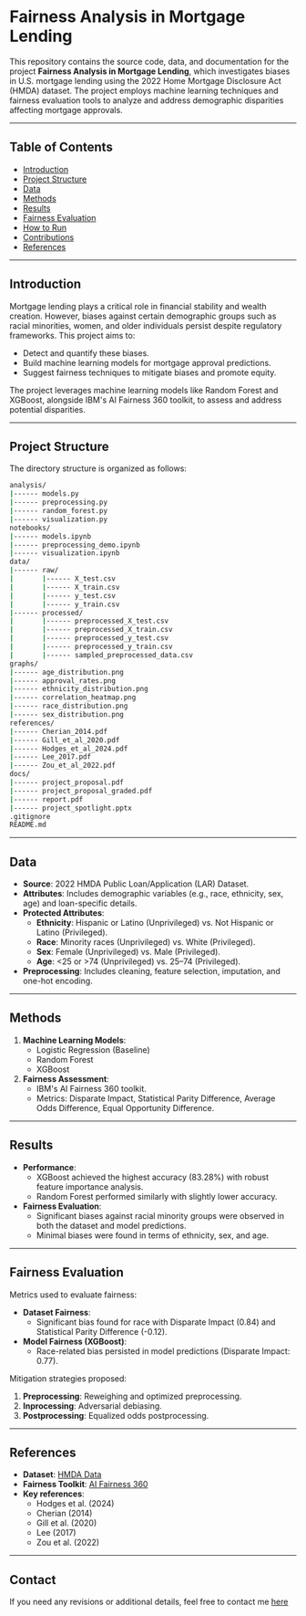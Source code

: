 # Fairness Analysis in Mortgage Lending

This repository contains the source code, data, and documentation for the project **Fairness Analysis in Mortgage Lending**, which investigates biases in U.S. mortgage lending using the 2022 Home Mortgage Disclosure Act (HMDA) dataset. The project employs machine learning techniques and fairness evaluation tools to analyze and address demographic disparities affecting mortgage approvals.

---

## Table of Contents
- [Introduction](#introduction)
- [Project Structure](#project-structure)
- [Data](#data)
- [Methods](#methods)
- [Results](#results)
- [Fairness Evaluation](#fairness-evaluation)
- [How to Run](#how-to-run)
- [Contributions](#contributions)
- [References](#references)

---

## Introduction

Mortgage lending plays a critical role in financial stability and wealth creation. However, biases against certain demographic groups such as racial minorities, women, and older individuals persist despite regulatory frameworks. This project aims to:
- Detect and quantify these biases.
- Build machine learning models for mortgage approval predictions.
- Suggest fairness techniques to mitigate biases and promote equity.

The project leverages machine learning models like Random Forest and XGBoost, alongside IBM's AI Fairness 360 toolkit, to assess and address potential disparities.

---

## Project Structure

The directory structure is organized as follows:

```bash
analysis/
|------ models.py
|------ preprocessing.py
|------ random_forest.py
|------ visualization.py
notebooks/
|------ models.ipynb
|------ preprocessing_demo.ipynb
|------ visualization.ipynb
data/
|------ raw/
|       |------ X_test.csv
|       |------ X_train.csv
|       |------ y_test.csv
|       |------ y_train.csv
|------ processed/
|       |------ preprocessed_X_test.csv
|       |------ preprocessed_X_train.csv
|       |------ preprocessed_y_test.csv
|       |------ preprocessed_y_train.csv
|       |------ sampled_preprocessed_data.csv
graphs/
|------ age_distribution.png
|------ approval_rates.png
|------ ethnicity_distribution.png
|------ correlation_heatmap.png
|------ race_distribution.png
|------ sex_distribution.png
references/
|------ Cherian_2014.pdf
|------ Gill_et_al_2020.pdf
|------ Hodges_et_al_2024.pdf
|------ Lee_2017.pdf
|------ Zou_et_al_2022.pdf
docs/
|------ project_proposal.pdf
|------ project_proposal_graded.pdf
|------ report.pdf
|------ project_spotlight.pptx
.gitignore
README.md
```

---

## Data

- **Source**: 2022 HMDA Public Loan/Application (LAR) Dataset.
- **Attributes**: Includes demographic variables (e.g., race, ethnicity, sex, age) and loan-specific details.
- **Protected Attributes**:
  - **Ethnicity**: Hispanic or Latino (Unprivileged) vs. Not Hispanic or Latino (Privileged).
  - **Race**: Minority races (Unprivileged) vs. White (Privileged).
  - **Sex**: Female (Unprivileged) vs. Male (Privileged).
  - **Age**: <25 or >74 (Unprivileged) vs. 25–74 (Privileged).
- **Preprocessing**: Includes cleaning, feature selection, imputation, and one-hot encoding.

---

## Methods

1. **Machine Learning Models**:
   - Logistic Regression (Baseline)
   - Random Forest
   - XGBoost
2. **Fairness Assessment**:
   - IBM's AI Fairness 360 toolkit.
   - Metrics: Disparate Impact, Statistical Parity Difference, Average Odds Difference, Equal Opportunity Difference.

---

## Results

- **Performance**:
  - XGBoost achieved the highest accuracy (83.28%) with robust feature importance analysis.
  - Random Forest performed similarly with slightly lower accuracy.
- **Fairness Evaluation**:
  - Significant biases against racial minority groups were observed in both the dataset and model predictions.
  - Minimal biases were found in terms of ethnicity, sex, and age.

---

## Fairness Evaluation

Metrics used to evaluate fairness:
- **Dataset Fairness**:
  - Significant bias found for race with Disparate Impact (0.84) and Statistical Parity Difference (-0.12).
- **Model Fairness (XGBoost)**:
  - Race-related bias persisted in model predictions (Disparate Impact: 0.77).

Mitigation strategies proposed:
1. **Preprocessing**: Reweighing and optimized preprocessing.
2. **Inprocessing**: Adversarial debiasing.
3. **Postprocessing**: Equalized odds postprocessing.

---

## References

- **Dataset**: [HMDA Data](https://ffiec.cfpb.gov/data-publication/one-year-national-loan-level-dataset/2022)
- **Fairness Toolkit**: [AI Fairness 360](https://aif360.readthedocs.io/en/stable/)
- **Key references**: 
  - Hodges et al. (2024)
  - Cherian (2014)
  - Gill et al. (2020)
  - Lee (2017)
  - Zou et al. (2022)

___

## Contact
 
If you need any revisions or additional details, feel free to contact me [here](mailto:jihan.lee@alumni.emory.edu)
